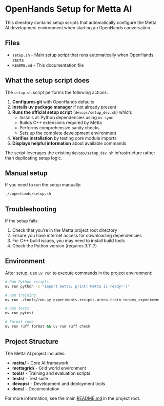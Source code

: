 # OpenHands Setup for Metta AI

This directory contains setup scripts that automatically configure the Metta AI development environment when starting an
OpenHands conversation.

## Files

- `setup.sh` - Main setup script that runs automatically when OpenHands starts
- `README.md` - This documentation file

## What the setup script does

The `setup.sh` script performs the following actions:

1. **Configures git** with OpenHands defaults
2. **Installs uv package manager** if not already present
3. **Runs the official setup script** (`devops/setup_dev.sh`) which:
   - Installs all Python dependencies using `uv sync`
   - Builds C++ extensions required by Metta
   - Performs comprehensive sanity checks
   - Sets up the complete development environment
4. **Verifies installation** by testing core module imports
5. **Displays helpful information** about available commands

The script leverages the existing `devops/setup_dev.sh` infrastructure rather than duplicating setup logic.

## Manual setup

If you need to run the setup manually:

```bash
./.openhands/setup.sh
```

## Troubleshooting

If the setup fails:

1. Check that you're in the Metta project root directory
2. Ensure you have internet access for downloading dependencies
3. For C++ build issues, you may need to install build tools
4. Check the Python version (requires 3.11.7)

## Environment

After setup, use `uv run` to execute commands in the project environment:

```bash
# Run Python scripts
uv run python -c "import metta; print('Metta is ready!')"

# Run training
uv run ./tools/run.py experiments.recipes.arena.train run=my_experiment wandb.enabled=false

# Run tests
uv run pytest

# Format code
uv run ruff format && uv run ruff check
```

## Project Structure

The Metta AI project includes:

- **metta/** - Core AI framework
- **mettagrid/** - Grid world environment
- **tools/** - Training and evaluation scripts
- **tests/** - Test suite
- **devops/** - Development and deployment tools
- **docs/** - Documentation

For more information, see the main [README.md](../README.md) in the project root.
